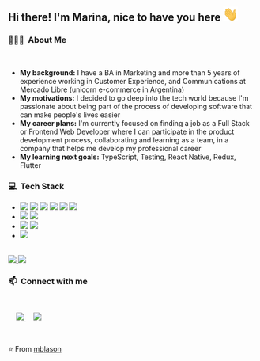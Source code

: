 ## Hi there! I'm Marina, nice to have you here <img src="https://raw.githubusercontent.com/parth-27/parth-27/master/Hi.gif" width="30px">

<h3>👩🏻‍💻 &nbsp;About Me</h3>
<br/>
<ul>
  <li><b>My background:</b> I have a BA in Marketing and more than 5 years of experience working in Customer Experience, and Communications at Mercado Libre (unicorn e-commerce in Argentina)</li>
  <li><b>My motivations:</b> I decided to go deep into the tech world because I'm passionate about being part of the process of developing software that can make people's lives easier</li>
  <li><b>My career plans:</b> I'm currently focused on finding a job as a Full Stack or Frontend Web Developer where I can participate in the product development process, collaborating and learning as a team, in a company that helps me develop my professional career</li>
  <li><b>My learning next goals:</b> TypeScript, Testing, React Native, Redux, Flutter</li>
</ul>

<!--
- 🔭 I’m currently working on ...
- 🌱 I’m currently learning **Testing**
- 👯 I’m looking to collaborate on ...
- ⚡ Fun fact: ...
-->

<h3>💻 &nbsp;Tech Stack</h3>
<ul>
  <li>
    <span><img src="https://img.shields.io/badge/-HTML5-333333?style=flat&logo=HTML5"></span>
    <span><img src="https://img.shields.io/badge/-CSS-333333?style=flat&logo=CSS3&logoColor=1572B6"></span>
    <span><img src="https://img.shields.io/badge/-JavaScript-333333?style=flat&logo=javascript"></span>
    <span><img src="https://img.shields.io/badge/-Bootstrap-333333?style=flat&logo=bootstrap&logoColor=563D7C"></span>
    <span><img src="https://img.shields.io/badge/-Node.js-333333?style=flat&logo=node.js"></span>
    <span><img src="https://img.shields.io/badge/-React-333333?style=flat&logo=react"></span>
  </li>
  <li>
    <span><img src="https://img.shields.io/badge/-MySQL-333333?style=flat&logo=mysql"></span>
    <span><img src="https://img.shields.io/badge/-MongoDB-333333?style=flat&logo=mongodb"></span>
  </li>
  <li>
    <span><img src="https://img.shields.io/badge/-Git-333333?style=flat&logo=git"></span>
    <span><img src="https://img.shields.io/badge/-GitHub-333333?style=flat&logo=github"></span>
  </li>
  <li>
    <span><img src="https://img.shields.io/badge/-Visual%20Studio%20Code-333333?style=flat&logo=visual-studio-code&logoColor=007ACC"></span>
  </li>
</ul>
<br/>

<a href="https://github.com/mblason">
  <img height="180em" src="https://github-readme-stats.vercel.app/api?username=mblason&theme=buefy&show_icons=true" />
  <img height="180em" src="https://github-readme-stats.vercel.app/api/top-langs/?username=mblason&theme=buefy&layout=compact" />
</a>
<br/>

<h3> 📫 &nbsp;Connect with me </h3>
<br/>
<p>
   &nbsp;
   &nbsp;
  <a href="https://www.linkedin.com/in/marina-blason-graviz/">
    <img src="https://img.shields.io/badge/LinkedIn-%230077B5.svg?&style=flat-square&logo=linkedin&logoColor=white">
  </a>
   &nbsp;
   &nbsp;  
  <a href="https://github.com/mblason">
    <img src="https://img.shields.io/badge/Github-%230A0A0A.svg?&style=flat-square&logo=Github&logoColor=white">  
  </a>
</p>
<br/>

⭐️ From [mblason](https://github.com/mblason)

